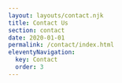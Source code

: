 ```yaml
---
layout: layouts/contact.njk
title: Contact Us
section: contact
date: 2020-01-01
permalink: /contact/index.html
eleventyNavigation:
  key: Contact
  order: 3
---
```

